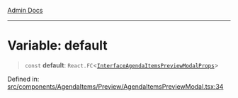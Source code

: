 [Admin Docs](/)

***

# Variable: default

> `const` **default**: `React.FC`\<[`InterfaceAgendaItemsPreviewModalProps`](types\Agenda\interface\README\interfaces\InterfaceAgendaItemsPreviewModalProps.md)\>

Defined in: [src/components/AgendaItems/Preview/AgendaItemsPreviewModal.tsx:34](https://github.com/PalisadoesFoundation/talawa-admin/blob/main/src/components/AgendaItems/Preview/AgendaItemsPreviewModal.tsx#L34)
